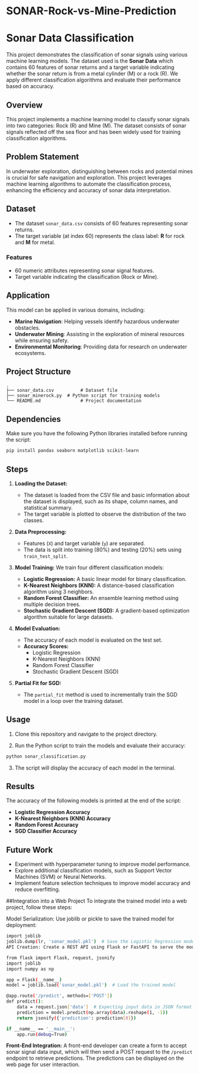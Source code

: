 # SONAR-Rock-vs-Mine-Prediction


# Sonar Data Classification

This project demonstrates the classification of sonar signals using various machine learning models. The dataset used is the **Sonar Data** which contains 60 features of sonar returns and a target variable indicating whether the sonar return is from a metal cylinder (M) or a rock (R). We apply different classification algorithms and evaluate their performance based on accuracy.


## Overview
This project implements a machine learning model to classify sonar signals into two categories: Rock (R) and Mine (M). The dataset consists of sonar signals reflected off the sea floor and has been widely used for training classification algorithms.

## Problem Statement
In underwater exploration, distinguishing between rocks and potential mines is crucial for safe navigation and exploration. This project leverages machine learning algorithms to automate the classification process, enhancing the efficiency and accuracy of sonar data interpretation.

## Dataset

- The dataset `sonar_data.csv` consists of 60 features representing sonar returns.
- The target variable (at index 60) represents the class label: **R** for rock and **M** for metal.


### Features
- 60 numeric attributes representing sonar signal features.
- Target variable indicating the classification (Rock or Mine).

## Application
This model can be applied in various domains, including:
- **Marine Navigation**: Helping vessels identify hazardous underwater obstacles.
- **Underwater Mining**: Assisting in the exploration of mineral resources while ensuring safety.
- **Environmental Monitoring**: Providing data for research on underwater ecosystems.

## Project Structure

```plaintext
.
├── sonar_data.csv          # Dataset file
├── sonar_minerock.py  # Python script for training models
└── README.md               # Project documentation
```

## Dependencies

Make sure you have the following Python libraries installed before running the script:

```bash
pip install pandas seaborn matplotlib scikit-learn
```

## Steps

1. **Loading the Dataset:**
   - The dataset is loaded from the CSV file and basic information about the dataset is displayed, such as its shape, column names, and statistical summary.
   - The target variable is plotted to observe the distribution of the two classes.

2. **Data Preprocessing:**
   - Features (`X`) and target variable (`y`) are separated.
   - The data is split into training (80%) and testing (20%) sets using `train_test_split`.

3. **Model Training:**
   We train four different classification models:

   - **Logistic Regression:** A basic linear model for binary classification.
   - **K-Nearest Neighbors (KNN):** A distance-based classification algorithm using 3 neighbors.
   - **Random Forest Classifier:** An ensemble learning method using multiple decision trees.
   - **Stochastic Gradient Descent (SGD):** A gradient-based optimization algorithm suitable for large datasets.

4. **Model Evaluation:**
   - The accuracy of each model is evaluated on the test set.
   - **Accuracy Scores:**
     - Logistic Regression
     - K-Nearest Neighbors (KNN)
     - Random Forest Classifier
     - Stochastic Gradient Descent (SGD)

5. **Partial Fit for SGD:**
   - The `partial_fit` method is used to incrementally train the SGD model in a loop over the training dataset.

## Usage

1. Clone this repository and navigate to the project directory.

2. Run the Python script to train the models and evaluate their accuracy:

```bash
python sonar_classification.py
```

3. The script will display the accuracy of each model in the terminal.

## Results

The accuracy of the following models is printed at the end of the script:

- **Logistic Regression Accuracy**
- **K-Nearest Neighbors (KNN) Accuracy**
- **Random Forest Accuracy**
- **SGD Classifier Accuracy**

## Future Work

- Experiment with hyperparameter tuning to improve model performance.
- Explore additional classification models, such as Support Vector Machines (SVM) or Neural Networks.
- Implement feature selection techniques to improve model accuracy and reduce overfitting.

##Integration into a Web Project
To integrate the trained model into a web project, follow these steps:

Model Serialization: Use joblib or pickle to save the trained model for deployment:

```bash
import joblib
joblib.dump(lr, 'sonar_model.pkl')  # Save the Logistic Regression model
API Creation: Create a REST API using Flask or FastAPI to serve the model. Below is a simple example using Flask:
```
```bash
from flask import Flask, request, jsonify
import joblib
import numpy as np

app = Flask(__name__)
model = joblib.load('sonar_model.pkl')  # Load the trained model

@app.route('/predict', methods=['POST'])
def predict():
    data = request.json['data']  # Expecting input data in JSON format
    prediction = model.predict(np.array(data).reshape(1, -1))
    return jsonify({'prediction': prediction[0]})

if __name__ == '__main__':
    app.run(debug=True)
```

**Front-End Integration:** A front-end developer can create a form to accept sonar signal data input, which will then send a POST request to the `/predict` endpoint to retrieve predictions. The predictions can be displayed on the web page for user interaction.


